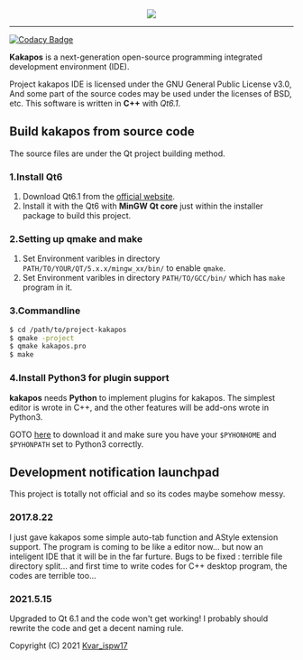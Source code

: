 <div align="center"><img src="https://enkerewpo.top/pics/icon2.png"></div>

------

[![Codacy Badge](https://app.codacy.com/project/badge/Grade/223cd5e0d7c9433eb06b447b53bbc1d8)](https://www.codacy.com/gh/enkerewpo/project-kakapos/dashboard?utm_source=github.com&amp;utm_medium=referral&amp;utm_content=enkerewpo/project-kakapos&amp;utm_campaign=Badge_Grade)

__Kakapos__ is a next-generation open-source programming integrated development environment (IDE).

Project kakapos IDE is licensed under the GNU General Public License v3.0, And some part of the source codes may be used under the licenses of BSD, etc. This software is written in __C++__ with _Qt6.1_.

## Build kakapos from source code
The source files are under the Qt project building method.
### 1.Install Qt6
1. Download Qt6.1 from the [official website](https://www.qt.io/download/).
2. Install it with the Qt6 with __MinGW Qt core__ just within the installer package to build this project.

### 2.Setting up qmake and make
1. Set Environment varibles in directory `PATH/TO/YOUR/QT/5.x.x/mingw_xx/bin/` to enable `qmake`.
2. Set Environment varibles in directory `PATH/TO/GCC/bin/` which has `make` program in it.

### 3.Commandline
```bash
$ cd /path/to/project-kakapos
$ qmake -project
$ qmake kakapos.pro
$ make
```
### 4.Install Python3 for plugin support
__kakapos__ needs __Python__ to implement plugins for kakapos. The simplest editor is wrote in C++, and the other features will be add-ons wrote in Python3.

GOTO [here](https://www.python.org/downloads/) to download it and make sure you have your `$PYHONHOME` and `$PYHONPATH` set to Python3 correctly.

## Development notification launchpad
This project is totally not official and so its codes maybe somehow messy.

### 2017.8.22
I just gave kakapos some simple auto-tab function and AStyle extension support.
The program is coming to be like a editor now... but now an inteligent IDE that it will be in the far furture.
Bugs to be fixed : terrible file directory split... and first time to write codes for C++ desktop program, the codes are terrible too...

### 2021.5.15
Upgraded to Qt 6.1 and the code won't get working! I probably should rewrite the code and get a decent naming rule.


Copyright (C) 2021 [Kvar_ispw17](mailto:enkerewpo@gmail.com)
